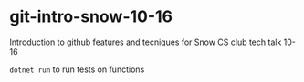 # git-intro-snow-10-16

Introduction to github features and tecniques for Snow CS club tech talk 10-16

`dotnet run` to run tests on functions
